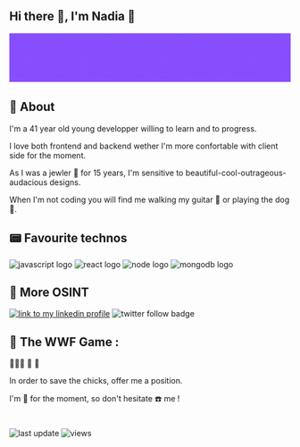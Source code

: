 ## Hi there :wave:, I'm Nadia :space_invader:



![nadia medkouri fullstack javascript store header](./img/storeheader.gif)

## :round_pushpin: About 

 I'm a 41 year old young developper willing to learn and to progress.

I love both frontend and backend wether I'm more confortable with client side for the moment.

As I was a jewler :gem: for 15 years, I'm sensitive to beautiful-cool-outrageous-audacious designs.

When I'm not coding you will find me walking my guitar :guitar: or playing the dog :dromedary_camel:.

## :pager: Favourite technos 
![javascript logo](https://img.shields.io/static/v1?logo=javascript&label=&message=javascript&color=gray)
![react logo](https://img.shields.io/static/v1?logo=react&label=&message=react&color=grey)
![node logo](https://img.shields.io/static/v1?logo=node.js&label=&message=node&color=white)
![mongodb logo](https://img.shields.io/static/v1?logo=MongoDB&label=&message=mongodb&color=white)



## :telescope: More OSINT

 >
 [![link to my linkedin profile](https://img.shields.io/static/v1?logo=linkedin&label=&message=linkedin&color=blue)](https://www.linkedin.com/in/nadiamedkouri/)
![twitter follow badge](https://img.shields.io/twitter/follow/MedkouriNadia?style=social)



## :panda_face: The WWF Game : 

>
:hatched_chick::baby_chick::hatching_chick: :ocean: :crocodile:
>

In order to save the chicks, offer me a position.
>
I'm :statue_of_liberty: for the moment, so don't hesitate :phone: me ! 

#
![last update](https://img.shields.io/github/last-commit/Naddiya/Naddiya?color=blueviolet&label=last%20update)
![views](https://img.shields.io/github/watchers/Naddiya/Naddiya?style=social)
<!-- ![stars](https://img.shields.io/github/stars/Naddiya?style=social) -->